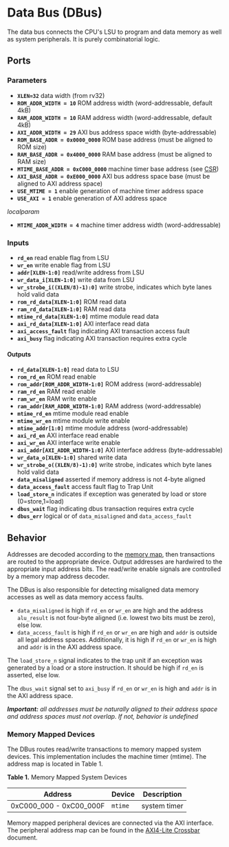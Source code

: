 # Data Bus (DBus)

The data bus connects the CPU's LSU to program and data memory as well as system peripherals.
It is purely combinatorial logic.


## Ports

### Parameters

- **`XLEN=32`** data width (from rv32)
- **`ROM_ADDR_WIDTH = 10`** ROM address width (word-addressable, default 4kB)
- **`RAM_ADDR_WIDTH = 10`** RAM address width (word-addressable, default 4kB)
- **`AXI_ADDR_WIDTH = 29`** AXI bus address space width (byte-addressable)
- **`ROM_BASE_ADDR = 0x0000_0000`** ROM base address (must be aligned to ROM size)
- **`RAM_BASE_ADDR = 0x4000_0000`** RAM base address (must be aligned to RAM size)
- **`MTIME_BASE_ADDR = 0xC000_0000`** machine timer base address (see [CSR](./CSR.md))
- **`AXI_BASE_ADDR = 0xE000_0000`** AXI bus address space base (must be aligned to AXI address space)
- **`USE_MTIME = 1`** enable generation of machine timer address space
- **`USE_AXI = 1`** enable generation of AXI address space

*localparam*
- **`MTIME_ADDR_WIDTH = 4`** machine timer address width (word-addressable)

### Inputs

- **`rd_en`** read enable flag from LSU
- **`wr_en`** write enable flag from LSU
- **`addr[XLEN-1:0]`** read/write address from LSU
- **`wr_data_i[XLEN-1:0]`** write data from LSU
- **`wr_strobe_i((XLEN/8)-1):0]`** write strobe, indicates which byte lanes hold valid data
- **`rom_rd_data[XLEN-1:0]`** ROM read data
- **`ram_rd_data[XLEN-1:0]`** RAM read data
- **`mtime_rd_data[XLEN-1:0]`** mtime module read data
- **`axi_rd_data[XLEN-1:0]`** AXI interface read data
- **`axi_access_fault`** flag indicating AXI transaction access fault
- **`axi_busy`** flag indicating AXI transaction requires extra cycle

#### Outputs

- **`rd_data[XLEN-1:0]`** read data to LSU
- **`rom_rd_en`** ROM read enable
- **`rom_addr[ROM_ADDR_WIDTH-1:0]`** ROM address (word-addressable)
- **`ram_rd_en`** RAM read enable
- **`ram_wr_en`** RAM write enable
- **`ram_addr[RAM_ADDR_WIDTH-1:0]`** RAM address (word-addressable)
- **`mtime_rd_en`** mtime module read enable
- **`mtime_wr_en`** mtime module write enable
- **`mtime_addr[1:0]`** mtime module address (word-addressable)
- **`axi_rd_en`** AXI interface read enable
- **`axi_wr_en`** AXI interface write enable
- **`axi_addr[AXI_ADDR_WIDTH-1:0]`** AXI interface address (byte-addressable)
- **`wr_data_o[XLEN-1:0]`** shared write data
- **`wr_strobe_o((XLEN/8)-1):0]`** write strobe, indicates which byte lanes hold valid data
- **`data_misaligned`** asserted if memory address is not 4-byte aligned
- **`data_access_fault`** access fault flag to Trap Unit
- **`load_store_n`** indicates if exception was generated by load or store (0=store,1=load)
- **`dbus_wait`** flag indicating dbus transaction requires extra cycle
- **`dbus_err`** logical or of `data_misaligned` and `data_access_fault`


## Behavior

Addresses are decoded according to the [memory map](./Ranger.md#memory-map), then transactions are routed to the appropriate device.
Output addresses are hardwired to the appropriate input address bits.
The read/write enable signals are controlled by a memory map address decoder.

The DBus is also responsible for detecting misaligned data memory accesses as well as data memory access faults.

- `data_misaligned` is high if `rd_en` or `wr_en` are high and the address `alu_result` is not four-byte aligned (i.e. lowest two bits must be zero), else low.
- `data_access_fault` is high if `rd_en` or `wr_en` are high and `addr` is outside all legal address spaces. Additionally, it is high if `rd_en` or `wr_en` is high and `addr` is in the AXI address space.

The `load_store_n` signal indicates to the trap unit if an exception was generated by a load or a store instruction.
It should be high if `rd_en` is asserted, else low.

The `dbus_wait` signal set to `axi_busy` if `rd_en` or `wr_en` is high and `addr` is in the AXI address space.

***Important:** all addresses must be naturally aligned to their address space and address spaces must not overlap. If not, behavior is undefined*

### Memory Mapped Devices

The DBus routes read/write transactions to memory mapped system devices.
This implementation includes the machine timer (mtime).
The address map is located in Table 1.

**Table 1.** Memory Mapped System Devices

| Address | Device | Description |
| --- | --- | --- |
| 0xC000_000 - 0xC00_000F | `mtime` | system timer

Memory mapped peripheral devices are connected via the AXI interface.
The peripheral address map can be found in the [AXI4-Lite Crossbar](./AXI4-Lite_Crossbar.md) document.
